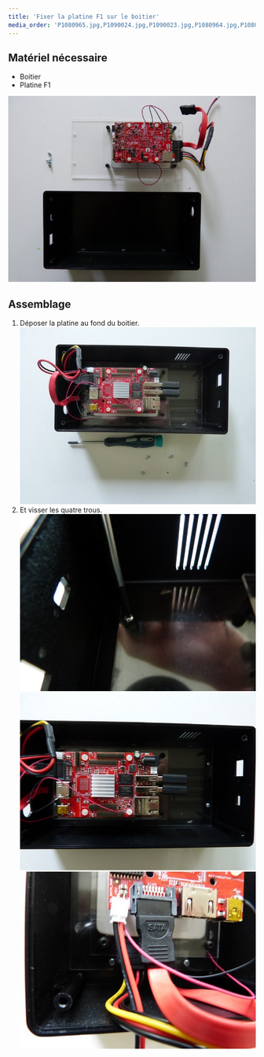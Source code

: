 ```yaml
---
title: 'Fixer la platine F1 sur le boitier'
media_order: 'P1080965.jpg,P1090024.jpg,P1090023.jpg,P1080964.jpg,P1080963.jpg'
---
```


## Matériel nécessaire

* Boitier
* Platine F1

![](P1090024.jpg)

## Assemblage

1. Déposer la platine au fond du boitier.
	![](P1080963.jpg)
2. Et visser les quatre trous.
	![](P1090023.jpg)
    ![](P1080964.jpg)![](P1080965.jpg)